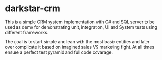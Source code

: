 # darkstar-crm
This is a simple CRM system implementation with C# and SQL server to be used as demo for demonstrating unit, integration, UI and System tests using different frameworks.

The goal is to start simple and lean with the most basic entities and later over complicate it based on imagined sales VS marketing fight. At all times ensure a perfect test pyramid and full code covarage.
